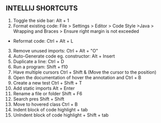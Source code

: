 ## INTELLIJ SHORTCUTS
1. Toggle the side bar:  Alt + 1
2. Format existing code: File > Settings > Editor > Code Style >Java > Wrapping and Braces > Ensure right margin is not exceeded
 - Reformat code: Ctrl + Alt + L
3. Remove unused imports: Ctrl + Alt + "O"
4. Auto-Generate code eg. constructor: Alt + Insert
5. Duplicate a line: Ctrl + D
6. Run a program: Shift + f10
7. Have multiple cursors Ctrl + Shift & (Move the cursor to the   position)
8. Open the documentation of hover the annotation  and Ctrl + B
9. Create a new test Ctrl + Shift + T
10. Add static imports Alt + Enter
11. Rename a file or folder Shift + F6
11. Search pres Shift + Shift
12. Move to hovered class Ctrl + B
13. Indent block of code highlight + tab
14. UnIndent block of code highlight + Shift + tab
